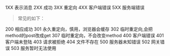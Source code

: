1XX 表示消息
2XX 成功
3XX 重定向
4XX 客户端错误
5XX 服务端错误

> 常见的如下：

200 相应成功
301 永久重定向，慎用，浏览器会缓存
302 临时重定向,会把method的post改成get
307 临时重定向，不会改变method
400 客户端错误
401 客户端未登陆
403 请求被拒绝
404 文件不存在
500 服务器未知错误
502 网关错误
503 服务暂时无法使用
